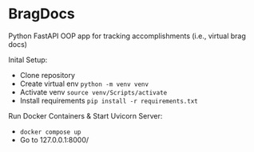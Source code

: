 <h1>BragDocs</h1>

Python FastAPI OOP app for tracking accomplishments (i.e., virtual brag docs)

Inital Setup:
- Clone repository
- Create virtual env `python -m venv venv`
- Activate venv `source venv/Scripts/activate`
- Install requirements `pip install -r requirements.txt`

Run Docker Containers & Start Uvicorn Server:
- `docker compose up`
- Go to 127.0.0.1:8000/<path>